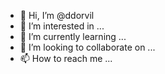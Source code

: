 - 👋 Hi, I’m @ddorvil
- 👀 I’m interested in ...
- 🌱 I’m currently learning ...
- 💞️ I’m looking to collaborate on ...
- 📫 How to reach me ...

<!---
ddorvil/ddorvil is a ✨ special ✨ repository because its `README.md` (this file) appears on your GitHub profile.
You can click the Preview link to take a look at your changes.
--->
